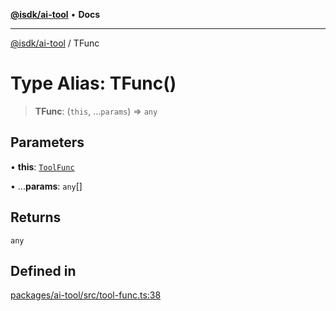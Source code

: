 [**@isdk/ai-tool**](../README.md) • **Docs**

***

[@isdk/ai-tool](../globals.md) / TFunc

# Type Alias: TFunc()

> **TFunc**: (`this`, ...`params`) => `any`

## Parameters

• **this**: [`ToolFunc`](../classes/ToolFunc.md)

• ...**params**: `any`[]

## Returns

`any`

## Defined in

[packages/ai-tool/src/tool-func.ts:38](https://github.com/isdk/ai-tool.js/blob/b0813174e9b350ae47231f8e5f885150313123b0/src/tool-func.ts#L38)
